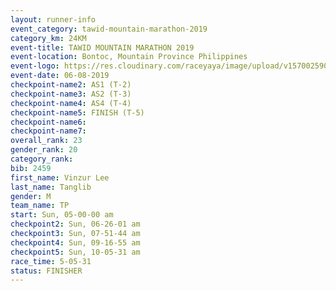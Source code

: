 ```yaml
---
layout: runner-info 
event_category: tawid-mountain-marathon-2019 
category_km: 24KM 
event-title: TAWID MOUNTAIN MARATHON 2019 
event-location: Bontoc, Mountain Province Philippines 
event-logo: https://res.cloudinary.com/raceyaya/image/upload/v1570025905/logo/tawid-mountain_shpquo.png 
event-date: 06-08-2019 
checkpoint-name2: AS1 (T-2) 
checkpoint-name3: AS2 (T-3) 
checkpoint-name4: AS4 (T-4) 
checkpoint-name5: FINISH (T-5) 
checkpoint-name6: 
checkpoint-name7: 
overall_rank: 23
gender_rank: 20
category_rank: 
bib: 2459
first_name: Vinzur Lee
last_name: Tanglib
gender: M
team_name: TP
start: Sun, 05-00-00 am
checkpoint2: Sun, 06-26-01 am
checkpoint3: Sun, 07-51-44 am
checkpoint4: Sun, 09-16-55 am
checkpoint5: Sun, 10-05-31 am
race_time: 5-05-31
status: FINISHER
---
```

